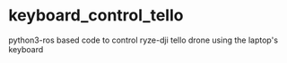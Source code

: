 # keyboard_control_tello
python3-ros based code to control ryze-dji tello drone using the laptop's keyboard
